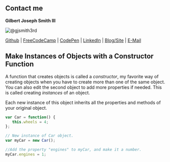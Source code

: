 ## Contact me
**Gilbert Joseph Smith III**

![@gjsmith3rd](https://avatars0.githubusercontent.com/gjsmith3rd?&s=128)

[Github](https://github.com/gjsmith3rd) | [FreeCodeCamp](http://www.freecodecamp.com/gjsmith3rd) |  [CodePen](http://codepen.io/gjsmith3rd/) | [LinkedIn](https://www.linkedin.com/in/gjsmith3rd) | [Blog/Site](https://gjsmith3rd.github.io/) | [E-Mail](mailto:contact@mobileCreature.com)

## Make Instances of Objects with a Constructor Function
A function that creates objects is called a _constructor_, my favorite way of creating objects when you have to create more than one of the same object. You can also edit the second object to add more properties if needed. This is called creating _instances_ of an object.

Each new instance of this object inherits all the properties and methods of your original object.

```js
var Car = function() {
   this.wheels = 4;
};

// New instance of Car object.
var myCar = new Car();

//Add the property "engines" to myCar, and make it a number.
myCar.engines = 1;
```
